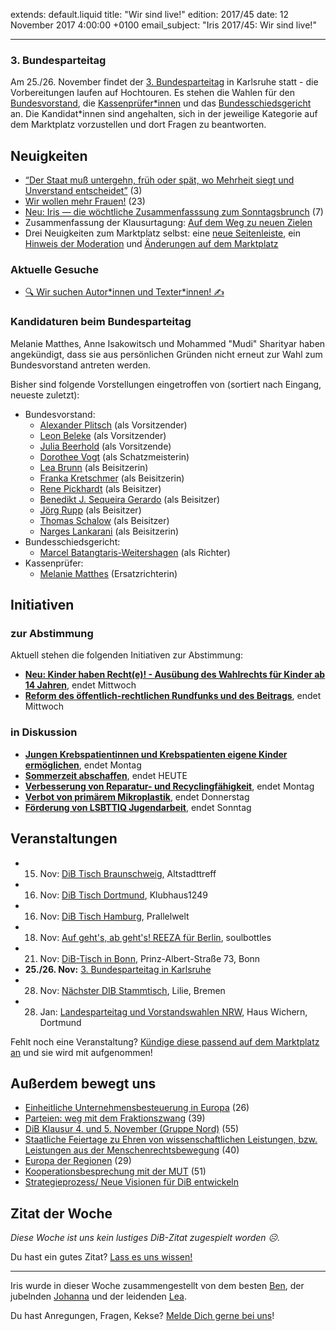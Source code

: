 extends: default.liquid
title: "Wir sind live!"
edition: 2017/45
date: 12 November 2017 4:00:00 +0100
email_subject: "Iris 2017/45: Wir sind live!"

---

### 3. Bundesparteitag

Am 25./26. November findet der [3. Bundesparteitag](https://marktplatz.dib.de/c/bundesparteitag) in Karlsruhe statt - die Vorbereitungen laufen auf Hochtouren. Es stehen die Wahlen für den [Bundesvorstand](https://marktplatz.dib.de/c/bundesparteitag/vorstellung-kandidat-innen-buvo), die [Kassenprüfer\*innen](https://marktplatz.dib.de/c/bundesparteitag/vorstellung-kandidat-innen-kassenpruefer-in) und das [Bundesschiedsgericht](https://marktplatz.dib.de/c/bundesparteitag/vorstellung-kandidat-innen-schiedsgericht) an. Die Kandidat\*innen sind angehalten, sich in der jeweilige Kategorie auf dem Marktplatz vorzustellen und dort Fragen zu beantworten.


## Neuigkeiten
 
 - [“Der Staat muß untergehn, früh oder spät, wo Mehrheit siegt und Unverstand entscheidet”](https://marktplatz.dib.de/t/der-staat-muss-untergehn-frueh-oder-spaet-wo-mehrheit-siegt-und-unverstand-entscheidet/11042) (3)
 - [Wir wollen mehr Frauen!](https://marktplatz.dib.de/t/wir-wollen-mehr-frauen/10512) (23)
 - [Neu: Iris — die wöchtliche Zusammenfasssung zum Sonntagsbrunch](https://marktplatz.dib.de/t/neu-iris-die-woechtliche-zusammenfasssung-zum-sonntagsbrunch/10990) (7)
 - Zusammenfassung der Klausurtagung: [Auf dem Weg zu neuen Zielen](https://marktplatz.dib.de/t/auf-dem-weg-zu-neuen-zielen/11053)
 - Drei Neuigkeiten zum Marktplatz selbst: eine [neue Seitenleiste](https://marktplatz.dib.de/t/seitenleisten-experiment/10840), ein [Hinweis der Moderation](https://marktplatz.dib.de/t/hinweis-der-moderation-teil-ii-white-flag/10875) und [Änderungen auf dem Marktplatz](https://marktplatz.dib.de/t/tada-aenderungen-auf-dem-marktplatz-tada/10870)

### Aktuelle Gesuche

 - [🔍 Wir suchen Autor\*innen und Texter\*innen! ✍](https://marktplatz.dib.de/t/wir-suchen-autor-innen-texter-innen/10775)


### Kandidaturen beim Bundesparteitag
Melanie Matthes, Anne Isakowitsch und Mohammed "Mudi" Sharityar haben angekündigt, dass sie aus persönlichen Gründen nicht erneut zur Wahl zum Bundesvorstand antreten werden.

Bisher sind folgende Vorstellungen eingetroffen von (sortiert nach Eingang, neueste zuletzt):
 - Bundesvorstand:
     - [Alexander Plitsch](https://marktplatz.dib.de/t/kandidatur-fuer-den-bundesvorsitz-alexander-plitsch/10355) (als Vorsitzender)
     - [Leon Beleke](https://marktplatz.dib.de/t/kandidatur-fuer-den-bundesvorsitz-leon-beleke/10700) (als Vorsitzender)
     - [Julia Beerhold](https://marktplatz.dib.de/t/kandidatur-fuer-den-bundesvorsitz-julia-beerhold/10941) (als Vorsitzende)
     - [Dorothee Vogt](https://marktplatz.dib.de/t/dorothee-vogt-kandidatur-schatzmeister-amt/10381) (als Schatzmeisterin)
     - [Lea Brunn](https://marktplatz.dib.de/t/kandidatur-lea-brunn/10407) (als Beisitzerin)
     - [Franka Kretschmer](https://marktplatz.dib.de/t/franka-kretschmer-kandidatur-beisitzerin-im-buvo/10423) (als Beisitzerin)
     - [Rene Pickhardt](https://marktplatz.dib.de/t/bewerbung-als-beisitzer-rene-pickhardt/10478) (als Beisitzer)
     - [Benedikt J. Sequeira Gerardo](https://marktplatz.dib.de/t/benedikt-j-sequeira-gerardo-kandidatur-als-beisitzer-im-buvo/10549) (als Beisitzer)
     - [Jörg Rupp](https://marktplatz.dib.de/t/bewerbung-als-beisitzer-joerg-rupp/10716) (als Beisitzer)
     - [Thomas Schalow](https://marktplatz.dib.de/t/bewerbung-als-beisitzer-thomas-schalow/11022) (als Beisitzer)
     - [Narges Lankarani](https://marktplatz.dib.de/t/kandidatur-als-beisitzerin-im-buvo-narges-lankarani/11090) (als Beisitzerin)
 - Bundesschiedsgericht:
     + [Marcel Batangtaris-Weitershagen](https://marktplatz.dib.de/t/kandidatur-richter-marcel-batangtaris-weitershagen/10706) (als Richter)
 - Kassenprüfer:
     - [Melanie Matthes](https://marktplatz.dib.de/t/kanditatur-ersatzrichterin-melanie-matthes/11098) (Ersatzrichterin)


## Initiativen

### zur Abstimmung
Aktuell stehen die folgenden Initiativen zur Abstimmung:

 - **[Neu: Kinder haben Recht(e)! - Ausübung des Wahlrechts für Kinder ab 14 Jahren](https://abstimmen.dib.de/initiative/148-neu-kinder-haben-rechte-ausubung-des-wahlrechts-fur-kinder-ab-14-jahren)**, endet Mittwoch
 - **[Reform des öffentlich-rechtlichen Rundfunks und des Beitrags](https://abstimmen.dib.de/initiative/124-reform-des-offentlich-rechtlichen-rundfunks-und-des-beitrags)**, endet Mittwoch

### in Diskussion
 - **[Jungen Krebspatientinnen und Krebspatienten eigene Kinder ermöglichen](https://abstimmen.dib.de/initiative/153-jungen-krebspatientinnen-und-krebspatienten-eigene-kinder-ermoglichen)**, endet Montag
 - **[Sommerzeit abschaffen](https://abstimmen.dib.de/initiative/158-sommerzeit-abschaffen)**, endet HEUTE
 - **[Verbesserung von Reparatur- und Recyclingfähigkeit](https://abstimmen.dib.de/initiative/163-verbesserung-von-reparatur-und-recyclingfahigkeit)**, endet Montag
 - **[Verbot von primärem Mikroplastik](https://abstimmen.dib.de/initiative/165-verbot-von-primaren-mikroplastik)**, endet Donnerstag
 - **[Förderung von LSBTTIQ Jugendarbeit](https://abstimmen.dib.de/initiative/155-forderung-von-lsbttiq-jugendarbeit)**, endet Sonntag


## Veranstaltungen

 - 15. Nov: [DiB Tisch Braunschweig](https://marktplatz.dib.de/t/dib-tisch-braunschweig/10680), Altstadttreff
 - 16. Nov: [DiB Tisch Dortmund](https://marktplatz.dib.de/t/4-dib-tisch-dortmund/11055), Klubhaus1249
 - 16. Nov: [DiB Tisch Hamburg](https://marktplatz.dib.de/t/einladung-zum-dib-tisch-in-hamburg-am-do-16-11-2017/11051), Prallelwelt
 - 18. Nov: [Auf geht's, ab geht's! REEZA für Berlin](https://marktplatz.dib.de/t/auf-gehts-ab-gehts-reeza-fuer-berlin/10921), soulbottles
 - 21. Nov: [DiB-Tisch in Bonn](https://marktplatz.dib.de/t/dib-tisch-in-bonn/10697), Prinz-Albert-Straße 73, Bonn
 - **25./26. Nov:** [3. Bundesparteitag in Karlsruhe](https://marktplatz.dib.de/c/bundesparteitag)
 - 28. Nov: [Nächster DIB Stammtisch](https://marktplatz.dib.de/t/naechster-dib-stammtisch/9919), Lilie, Bremen
 - 28. Jan: [Landesparteitag und Vorstandswahlen NRW](https://marktplatz.dib.de/t/landesparteitag-und-vorstandswahlen-nrw-dib-spirit/9965), Haus Wichern, Dortmund

Fehlt noch eine Veranstaltung? [Kündige diese passend auf dem Marktplatz an](https://marktplatz.dib.de/t/veranstaltungen-fuer-iris-ankuendigen/11128?source_topic_id=2720) und sie wird mit aufgenommen!

## Außerdem bewegt uns

 - [Einheitliche Unternehmensbesteuerung in Europa](https://marktplatz.dib.de/t/einheitliche-unternehmensbesteuerung-in-europa/9515) (26)
 - [Parteien: weg mit dem Fraktionszwang](https://marktplatz.dib.de/t/parteien-weg-mit-dem-fraktionszwang/8862) (39)
 - [DiB Klausur 4. und 5. November (Gruppe Nord)](https://marktplatz.dib.de/t/dib-klausur-4-und-5-november-gruppe-nord/10007) (55)
 - [Staatliche Feiertage zu Ehren von wissenschaftlichen Leistungen, bzw. Leistungen aus der Menschenrechtsbewegung](https://marktplatz.dib.de/t/staatliche-feiertage-zu-ehren-von-wissenschaftlichen-leistungen-bzw-leistungen-aus-der-menschenrechtsbewegung/10473) (40)
 - [Europa der Regionen](https://marktplatz.dib.de/t/europa-der-regionen/9536) (29)
 - [Kooperationsbesprechung mit der MUT](https://marktplatz.dib.de/t/kooperationsbesprechung-mit-der-mut/9102) (51)
 - [Strategieprozess/ Neue Visionen für DiB entwickeln](https://marktplatz.dib.de/c/strategieprozess)

## Zitat der Woche

_Diese Woche ist uns kein lustiges DiB-Zitat zugespielt worden ☹️._

Du hast ein gutes Zitat? [Lass es uns wissen!](https://marktplatz.dib.de/t/lustige-dib-zitate/10175)


---


Iris wurde in dieser Woche zusammengestellt von dem besten [Ben](https://marktplatz.dib.de/u/Ben/), der jubelnden [Johanna](https://marktplatz.dib.de/u/Johanna/) und der leidenden [Lea](https://marktplatz.dib.de/u/Leia/).

Du hast Anregungen, Fragen, Kekse? [Melde Dich gerne bei uns](https://marktplatz.dib.de/t/neu-iris-die-woechtliche-zusammenfasssung-zum-sonntagsbrunch/10990)!